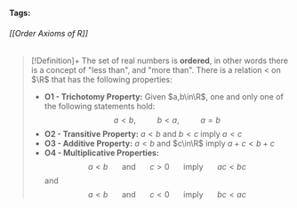 **Tags:** 
###### [[Order Axioms of R]]
> [!Definition]+
> The set of real numbers is **ordered**, in other words there is a concept of "less than", and "more than". There is a relation < on $\R$ that has the following properties:
> - **O1 - Trichotomy Property:** Given $a,b\in\R$, one and only one of the following statements hold:
>   $$a<b,\hspace{30pt} b < a,\hspace{30pt}a=b$$
> - **O2 - Transitive Property:** $a<b$ and $b<c$ imply $a<c$
> - **O3 - Additive Property:** $a<b$ and $c\in\R$ imply $a+c<b+c$
> - **O4 - Multiplicative Properties:**
>   $$a<b\hspace{20pt} \text{and}\hspace{20pt} c>0\hspace{20pt}\text{imply}\hspace{20pt}ac<bc$$
>   and
>   $$a<b\hspace{20pt} \text{and}\hspace{20pt} c<0\hspace{20pt}\text{imply}\hspace{20pt}bc<ac$$
